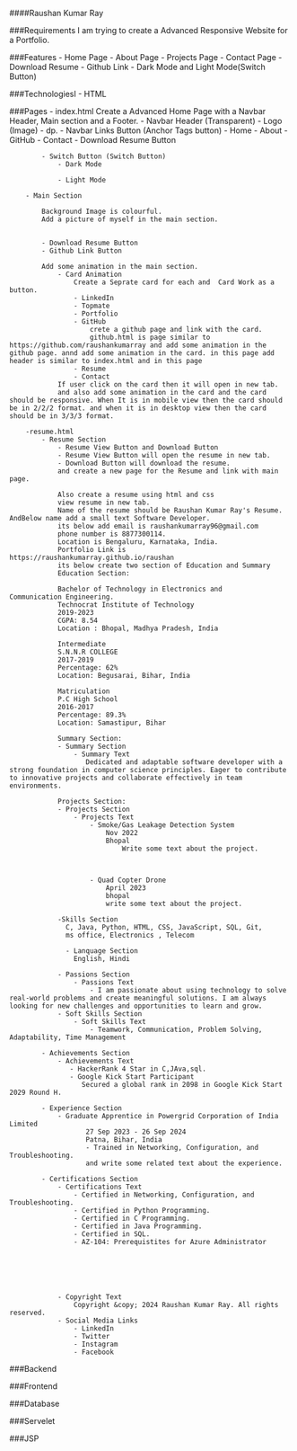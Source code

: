 ####Raushan Kumar Ray
        

###Requirements
    I am trying to create a Advanced Responsive Website for a Portfolio.


###Features
    - Home Page
    - About Page
    - Projects Page
    - Contact Page
    - Download Resume
    - Github Link
    - Dark Mode and Light Mode(Switch Button)


###TechnologiesI
    - HTML



###Pages
    - index.html
        Create a Advanced Home Page with a Navbar Header, Main section and a Footer.
        - Navbar Header (Transparent)
            - Logo (Image)
                - dp.
            - Navbar Links Button (Anchor Tags button)
                - Home
                - About
                - GitHub
                - Contact
                - Download Resume Button


            - Switch Button (Switch Button)
                - Dark Mode 

                - Light Mode
                    
        - Main Section

            Background Image is colourful.
            Add a picture of myself in the main section.

            
            - Download Resume Button
            - Github Link Button

            Add some animation in the main section.
                - Card Animation
                    Create a Seprate card for each and  Card Work as a button.
                    - LinkedIn
                    - Topmate
                    - Portfolio
                    - GitHub
                        crete a github page and link with the card.
                        github.html is page similar to https://github.com/raushankumarray and add some animation in the github page. annd add some animation in the card. in this page add header is similar to index.html and in this page 
                    - Resume
                    - Contact
                If user click on the card then it will open in new tab.
                and also add some animation in the card and the card should be responsive. When It is in mobile view then the card should be in 2/2/2 format. and when it is in desktop view then the card should be in 3/3/3 format.
        
        -resume.html
            - Resume Section
                - Resume View Button and Download Button
                - Resume View Button will open the resume in new tab.
                - Download Button will download the resume.
                and create a new page for the Resume and link with main page.

                Also create a resume using html and css
                view resume in new tab.
                Name of the resume should be Raushan Kumar Ray's Resume. AndBelow name add a small text Software Developer.
                its below add email is raushankumarray96@gmail.com
                phone number is 8877300114.
                Location is Bengaluru, Karnataka, India.
                Portfolio Link is https://raushankumarray.github.io/raushan
                its below create two section of Education and Summary
                Education Section:

                Bachelor of Technology in Electronics and        Communication Engineering.
                Technocrat Institute of Technology
                2019-2023
                CGPA: 8.54
                Location : Bhopal, Madhya Pradesh, India

                Intermediate
                S.N.N.R COLLEGE
                2017-2019
                Percentage: 62%
                Location: Begusarai, Bihar, India

                Matriculation
                P.C High School
                2016-2017
                Percentage: 89.3%
                Location: Samastipur, Bihar

                Summary Section:
                - Summary Section
                    - Summary Text
                       Dedicated and adaptable software developer with a strong foundation in computer science principles. Eager to contribute to innovative projects and collaborate effectively in team environments.
                
                Projects Section:
                - Projects Section
                    - Projects Text
                        - Smoke/Gas Leakage Detection System
                            Nov 2022
                            Bhopal
                                Write some text about the project.
                                 

                
                        - Quad Copter Drone
                            April 2023
                            bhopal
                            write some text about the project.
                      
                -Skills Section
                  C, Java, Python, HTML, CSS, JavaScript, SQL, Git, 
                  ms office, Electronics , Telecom

                  - Lanquage Section
                    English, Hindi

                - Passions Section
                    - Passions Text
                        - I am passionate about using technology to solve real-world problems and create meaningful solutions. I am always looking for new challenges and opportunities to learn and grow.
                - Soft Skills Section
                    - Soft Skills Text
                        - Teamwork, Communication, Problem Solving, Adaptability, Time Management

            - Achievements Section
                - Achievements Text
                   - HackerRank 4 Star in C,JAva,sql.
                   - Google Kick Start Participant
                      Secured a global rank in 2098 in Google Kick Start 2029 Round H.

            - Experience Section
                - Graduate Apprentice in Powergrid Corporation of India Limited
                       27 Sep 2023 - 26 Sep 2024
                       Patna, Bihar, India
                       - Trained in Networking, Configuration, and Troubleshooting.
                       and write some related text about the experience.

            - Certifications Section
                - Certifications Text
                    - Certified in Networking, Configuration, and Troubleshooting.
                    - Certified in Python Programming.
                    - Certified in C Programming.
                    - Certified in Java Programming.
                    - Certified in SQL.
                    - AZ-104: Prerequistites for Azure Administrator 






                - Copyright Text
                    Copyright &copy; 2024 Raushan Kumar Ray. All rights reserved.
                - Social Media Links
                    - LinkedIn
                    - Twitter
                    - Instagram
                    - Facebook


###Backend


###Frontend


###Database


###Servelet


###JSP


